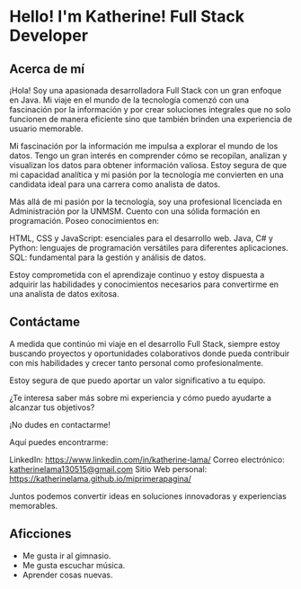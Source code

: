 # Hello! I'm Katherine! Full Stack Developer

## Acerca de mí
¡Hola! Soy una apasionada desarrolladora Full Stack con un gran enfoque en Java. Mi viaje en el mundo de la tecnología comenzó con una fascinación por la información y por crear soluciones integrales que no solo funcionen de manera eficiente sino que también brinden una experiencia de usuario memorable.

Mi fascinación por la información me impulsa a explorar el mundo de los datos. Tengo un gran interés en comprender cómo se recopilan, analizan y visualizan los datos para obtener información valiosa. Estoy segura de que mi capacidad analítica y mi pasión por la tecnología me convierten en una candidata ideal para una carrera como analista de datos.

Más allá de mi pasión por la tecnología, soy una profesional licenciada en Administración por la UNMSM. Cuento con una sólida formación en programación. Poseo conocimientos en:

HTML, CSS y JavaScript: esenciales para el desarrollo web.
Java, C# y Python: lenguajes de programación versátiles para diferentes aplicaciones.
SQL: fundamental para la gestión y análisis de datos.

Estoy comprometida con el aprendizaje continuo y estoy dispuesta a adquirir las habilidades y conocimientos necesarios para convertirme en una analista de datos exitosa.

## Contáctame
A medida que continúo mi viaje en el desarrollo Full Stack, siempre estoy buscando proyectos y oportunidades colaborativos donde pueda contribuir con mis habilidades y crecer tanto personal como profesionalmente. 

Estoy segura de que puedo aportar un valor significativo a tu equipo.

¿Te interesa saber más sobre mi experiencia y cómo puedo ayudarte a alcanzar tus objetivos?

¡No dudes en contactarme!

Aquí puedes encontrarme:

LinkedIn: https://www.linkedin.com/in/katherine-lama/
Correo electrónico: katherinelama130515@gmail.com
Sitio Web personal: https://katherinelama.github.io/miprimerapagina/

Juntos podemos convertir ideas en soluciones innovadoras y experiencias memorables.

## Aficciones
- Me gusta ir al gimnasio.
- Me gusta escuchar música.
- Aprender cosas nuevas.
